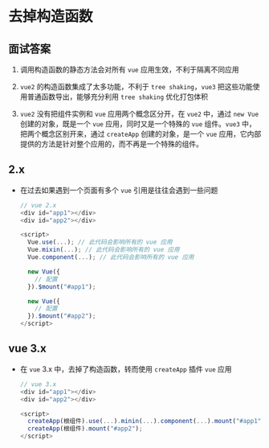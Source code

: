 # 去掉构造函数

## 面试答案

1.  调用构造函数的静态方法会对所有 `vue` 应用生效，不利于隔离不同应用

2.  `vue2` 的构造函数集成了太多功能，不利于 `tree shaking`，`vue3` 把这些功能使用普通函数导出，能够充分利用 `tree shaking` 优化打包体积

3.  `vue2` 没有把组件实例和 `vue` 应用两个概念区分开，在 `vue2` 中，通过 `new Vue` 创建的对象，既是一个 `vue` 应用，同时又是一个特殊的 `vue` 组件。`vue3` 中，把两个概念区别开来，通过 `createApp` 创建的对象，是一个 `vue` 应用，它内部提供的方法是针对整个应用的，而不再是一个特殊的组件。

## 2.x

  - 在过去如果遇到一个页面有多个 `vue` 引用是往往会遇到一些问题

    ```javascript
    // vue 2.x
    <div id="app1"></div>
    <div id="app2"></div>

    <script>
      Vue.use(...); // 此代码会影响所有的 vue 应用
      Vue.mixin(...); // 此代码会影响所有的 vue 应用
      Vue.component(...); // 此代码会影响所有的 vue 应用

      new Vue({
        // 配置
      }).$mount("#app1");

      new Vue({
        // 配置
      }).$mount("#app2");
    </script>
    ```

## vue 3.x

  - 在 `vue` 3.x 中，去掉了构造函数，转而使用 `createApp` 插件 `vue` 应用

    ```javascript
    // vue 3.x
    <div id="app1"></div>
    <div id="app2"></div>

    <script>
      createApp(根组件).use(...).minin(...).component(...).mount("#app1");
      createApp(根组件).mount("#app2");
    </script>
    ```
